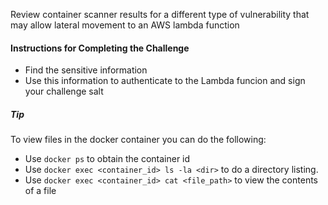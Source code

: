 Review container scanner results for a different type of vulnerability that may allow lateral movement to an AWS lambda function

#### Instructions for Completing the Challenge
- Find the sensitive information
- Use this information to authenticate to the Lambda funcion and sign your challenge salt

##### Tip
To view files in the docker container you can do the following:
- Use `docker ps` to obtain the container id
- Use `docker exec <container_id> ls -la <dir>` to do a directory listing. 
- Use `docker exec <container_id> cat <file_path>` to view the contents of a file